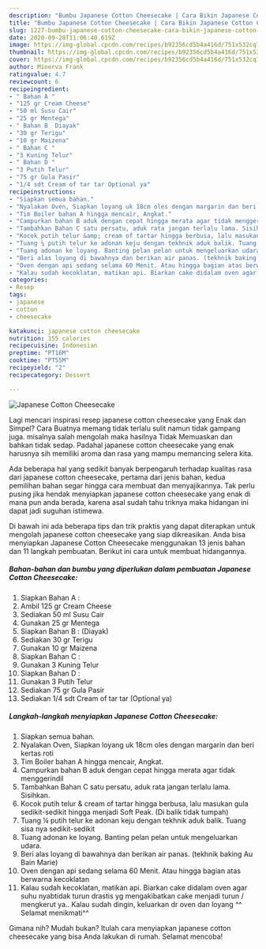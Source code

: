 ```yaml
---
description: "Bumbu Japanese Cotton Cheesecake | Cara Bikin Japanese Cotton Cheesecake Yang Lezat Sekali"
title: "Bumbu Japanese Cotton Cheesecake | Cara Bikin Japanese Cotton Cheesecake Yang Lezat Sekali"
slug: 1227-bumbu-japanese-cotton-cheesecake-cara-bikin-japanese-cotton-cheesecake-yang-lezat-sekali
date: 2020-09-28T11:06:40.619Z
image: https://img-global.cpcdn.com/recipes/b92356cd5b4a416d/751x532cq70/japanese-cotton-cheesecake-foto-resep-utama.jpg
thumbnail: https://img-global.cpcdn.com/recipes/b92356cd5b4a416d/751x532cq70/japanese-cotton-cheesecake-foto-resep-utama.jpg
cover: https://img-global.cpcdn.com/recipes/b92356cd5b4a416d/751x532cq70/japanese-cotton-cheesecake-foto-resep-utama.jpg
author: Minerva Frank
ratingvalue: 4.7
reviewcount: 6
recipeingredient:
- " Bahan A "
- "125 gr Cream Cheese"
- "50 ml Susu Cair"
- "25 gr Mentega"
- " Bahan B  Diayak"
- "30 gr Terigu"
- "10 gr Maizena"
- " Bahan C "
- "3 Kuning Telur"
- " Bahan D "
- "3 Putih Telur"
- "75 gr Gula Pasir"
- "1/4 sdt Cream of tar tar Optional ya"
recipeinstructions:
- "Siapkan semua bahan."
- "Nyalakan Oven, Siapkan loyang uk 18cm oles dengan margarin dan beri kertas roti"
- "Tim Boiler bahan A hingga mencair, Angkat."
- "Campurkan bahan B aduk dengan cepat hingga merata agar tidak menggerindil"
- "Tambahkan Bahan C satu persatu, aduk rata jangan terlalu lama. Sisihkan."
- "Kocok putih telur &amp; cream of tartar hingga berbusa, lalu masukan gula sedikit-sedikit hingga menjadi Soft Peak. (Di balik tidak tumpah)"
- "Tuang ¼ putih telur ke adonan keju dengan tekhnik aduk balik. Tuang sisa nya sedikit-sedikit"
- "Tuang adonan ke loyang. Banting pelan pelan untuk mengeluarkan udara."
- "Beri alas loyang di bawahnya dan berikan air panas. (tekhnik baking Au Bain Marie)"
- "Oven dengan api sedang selama 60 Menit. Atau hingga bagian atas berwarna kecoklatan"
- "Kalau sudah kecoklatan, matikan api. Biarkan cake didalam oven agar suhu nyabtidak turun drastis yg mengakibatkan cake menjadi turun / mengkerut ya.. Kalau sudah dingin, keluarkan dr oven dan loyang ^^ Selamat menikmati^^"
categories:
- Resep
tags:
- japanese
- cotton
- cheesecake

katakunci: japanese cotton cheesecake 
nutrition: 155 calories
recipecuisine: Indonesian
preptime: "PT16M"
cooktime: "PT55M"
recipeyield: "2"
recipecategory: Dessert

---
```



![Japanese Cotton Cheesecake](https://img-global.cpcdn.com/recipes/b92356cd5b4a416d/751x532cq70/japanese-cotton-cheesecake-foto-resep-utama.jpg)

Lagi mencari inspirasi resep japanese cotton cheesecake yang Enak dan Simpel? Cara Buatnya memang tidak terlalu sulit namun tidak gampang juga. misalnya salah mengolah maka hasilnya Tidak Memuaskan dan bahkan tidak sedap. Padahal japanese cotton cheesecake yang enak harusnya sih memiliki aroma dan rasa yang mampu memancing selera kita.



Ada beberapa hal yang sedikit banyak berpengaruh terhadap kualitas rasa dari japanese cotton cheesecake, pertama dari jenis bahan, kedua pemilihan bahan segar hingga cara membuat dan menyajikannya. Tak perlu pusing jika hendak menyiapkan japanese cotton cheesecake yang enak di mana pun anda berada, karena asal sudah tahu triknya maka hidangan ini dapat jadi suguhan istimewa.


Di bawah ini ada beberapa tips dan trik praktis yang dapat diterapkan untuk mengolah japanese cotton cheesecake yang siap dikreasikan. Anda bisa menyiapkan Japanese Cotton Cheesecake menggunakan 13 jenis bahan dan 11 langkah pembuatan. Berikut ini cara untuk membuat hidangannya.

<!--inarticleads1-->

##### Bahan-bahan dan bumbu yang diperlukan dalam pembuatan Japanese Cotton Cheesecake:

1. Siapkan  Bahan A :
1. Ambil 125 gr Cream Cheese
1. Sediakan 50 ml Susu Cair
1. Gunakan 25 gr Mentega
1. Siapkan  Bahan B : (Diayak)
1. Sediakan 30 gr Terigu
1. Gunakan 10 gr Maizena
1. Siapkan  Bahan C :
1. Gunakan 3 Kuning Telur
1. Siapkan  Bahan D :
1. Gunakan 3 Putih Telur
1. Sediakan 75 gr Gula Pasir
1. Sediakan 1/4 sdt Cream of tar tar (Optional ya)




<!--inarticleads2-->

##### Langkah-langkah menyiapkan Japanese Cotton Cheesecake:

1. Siapkan semua bahan.
1. Nyalakan Oven, Siapkan loyang uk 18cm oles dengan margarin dan beri kertas roti
1. Tim Boiler bahan A hingga mencair, Angkat.
1. Campurkan bahan B aduk dengan cepat hingga merata agar tidak menggerindil
1. Tambahkan Bahan C satu persatu, aduk rata jangan terlalu lama. Sisihkan.
1. Kocok putih telur &amp; cream of tartar hingga berbusa, lalu masukan gula sedikit-sedikit hingga menjadi Soft Peak. (Di balik tidak tumpah)
1. Tuang ¼ putih telur ke adonan keju dengan tekhnik aduk balik. Tuang sisa nya sedikit-sedikit
1. Tuang adonan ke loyang. Banting pelan pelan untuk mengeluarkan udara.
1. Beri alas loyang di bawahnya dan berikan air panas. (tekhnik baking Au Bain Marie)
1. Oven dengan api sedang selama 60 Menit. Atau hingga bagian atas berwarna kecoklatan
1. Kalau sudah kecoklatan, matikan api. Biarkan cake didalam oven agar suhu nyabtidak turun drastis yg mengakibatkan cake menjadi turun / mengkerut ya.. Kalau sudah dingin, keluarkan dr oven dan loyang ^^ Selamat menikmati^^




Gimana nih? Mudah bukan? Itulah cara menyiapkan japanese cotton cheesecake yang bisa Anda lakukan di rumah. Selamat mencoba!
